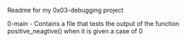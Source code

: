 Readme for my 0x03-debugging project

0-main - Contains a  file that tests the output of the function positive_neagtive() when it is given a case of 0